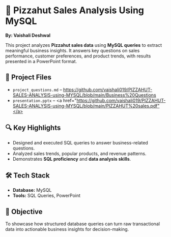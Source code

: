 # 🍕 Pizzahut Sales Analysis Using MySQL

**By: Vaishali Deshwal**

This project analyzes **Pizzahut sales data** using **MySQL queries** to extract meaningful business insights. It answers key questions on sales performance, customer preferences, and product trends, with results presented in a PowerPoint format.

## 📂 Project Files
- `project_questions.md` – https://github.com/vaishali019/PIZZAHUT-SALES-ANALYSIS-using-MYSQL/blob/main/Business%20Questions
- `presentation.pptx` – <a href="https://github.com/vaishali019/PIZZAHUT-SALES-ANALYSIS-using-MYSQL/blob/main/PIZZAHUT%20sales.pdf"</a>
## 🔍 Key Highlights
- Designed and executed SQL queries to answer business-related questions.
- Analyzed sales trends, popular products, and revenue patterns.
- Demonstrates **SQL proficiency** and **data analysis skills**.

## 🛠 Tech Stack
- **Database:** MySQL
- **Tools:** SQL Queries, PowerPoint

## 🎯 Objective
To showcase how structured database queries can turn raw transactional data into actionable business insights for decision-making.
